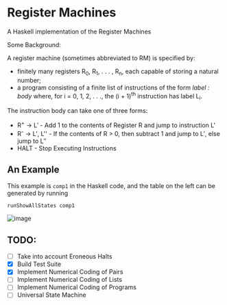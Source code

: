 # Register Machines

A Haskell implementation of the Register Machines

Some Background:

A register machine (sometimes abbreviated to RM) is specified by: 
- finitely many registers R<sub>0</sub>, R<sub>1</sub>, . . . , R<sub>n</sub>, each capable of storing a natural number;
- a program consisting of a finite list of instructions of the form *label : body* where, for i = 0, 1, 2, . . ., the (i + 1)<sup>th</sup> instruction has label L<sub>i</sub>. 

The instruction body can take one of three forms:

- R<sup>+</sup> -> L′ - Add 1 to the contents of Register R and jump to instruction L'
- R<sup>-</sup> -> L′, L'' - If the contents of R > 0, then subtract 1 and jump to L′, else jump to L′′
- HALT - Stop Executing Instructions

## An Example

This example is `comp1` in the Haskell code, and the table on the left can be generated by running
```
runShowAllStates comp1
```
![image](https://user-images.githubusercontent.com/49880129/204119212-f29cb401-23e6-4dad-9c88-9fab54e9de28.png)


## TODO:

- [ ] Take into account Eroneous Halts
- [x] Build Test Suite
- [x] Implement Numerical Coding of Pairs
- [ ] Implement Numerical Coding of Lists 
- [ ] Implement Numerical Coding of Programs
- [ ] Universal State Machine
